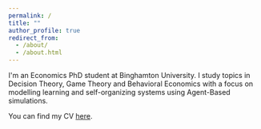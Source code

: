 ```yaml
---
permalink: /
title: ""
author_profile: true
redirect_from: 
  - /about/
  - /about.html
---
```


I'm an Economics PhD student at Binghamton University. I study topics in Decision Theory, Game Theory and Behavioral Economics with a focus on modelling learning and self-organizing systems using Agent-Based simulations.

You can find my CV [here](https://chriszosh1.github.io/files/cv.pdf).